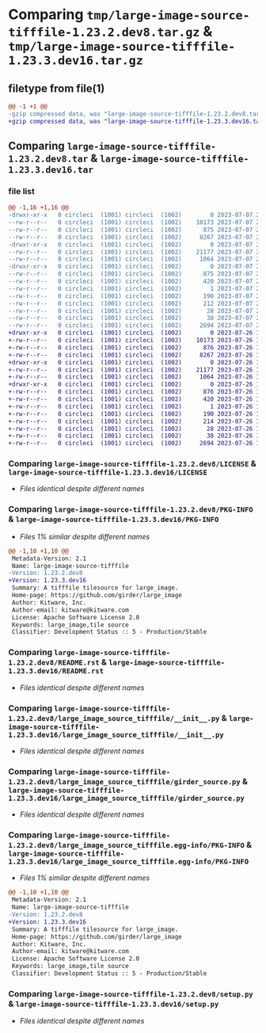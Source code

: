 # Comparing `tmp/large-image-source-tifffile-1.23.2.dev8.tar.gz` & `tmp/large-image-source-tifffile-1.23.3.dev16.tar.gz`

## filetype from file(1)

```diff
@@ -1 +1 @@
-gzip compressed data, was "large-image-source-tifffile-1.23.2.dev8.tar", last modified: Fri Jul  7 21:16:13 2023, max compression
+gzip compressed data, was "large-image-source-tifffile-1.23.3.dev16.tar", last modified: Wed Jul 26 14:30:51 2023, max compression
```

## Comparing `large-image-source-tifffile-1.23.2.dev8.tar` & `large-image-source-tifffile-1.23.3.dev16.tar`

### file list

```diff
@@ -1,16 +1,16 @@
-drwxr-xr-x   0 circleci  (1001) circleci  (1002)        0 2023-07-07 21:16:13.277564 large-image-source-tifffile-1.23.2.dev8/
--rw-r--r--   0 circleci  (1001) circleci  (1002)    10173 2023-07-07 21:16:13.000000 large-image-source-tifffile-1.23.2.dev8/LICENSE
--rw-r--r--   0 circleci  (1001) circleci  (1002)      875 2023-07-07 21:16:13.277564 large-image-source-tifffile-1.23.2.dev8/PKG-INFO
--rw-r--r--   0 circleci  (1001) circleci  (1002)     8267 2023-07-07 21:16:13.000000 large-image-source-tifffile-1.23.2.dev8/README.rst
-drwxr-xr-x   0 circleci  (1001) circleci  (1002)        0 2023-07-07 21:16:13.277564 large-image-source-tifffile-1.23.2.dev8/large_image_source_tifffile/
--rw-r--r--   0 circleci  (1001) circleci  (1002)    21177 2023-07-07 21:14:29.000000 large-image-source-tifffile-1.23.2.dev8/large_image_source_tifffile/__init__.py
--rw-r--r--   0 circleci  (1001) circleci  (1002)     1064 2023-07-07 21:14:29.000000 large-image-source-tifffile-1.23.2.dev8/large_image_source_tifffile/girder_source.py
-drwxr-xr-x   0 circleci  (1001) circleci  (1002)        0 2023-07-07 21:16:13.277564 large-image-source-tifffile-1.23.2.dev8/large_image_source_tifffile.egg-info/
--rw-r--r--   0 circleci  (1001) circleci  (1002)      875 2023-07-07 21:16:13.000000 large-image-source-tifffile-1.23.2.dev8/large_image_source_tifffile.egg-info/PKG-INFO
--rw-r--r--   0 circleci  (1001) circleci  (1002)      420 2023-07-07 21:16:13.000000 large-image-source-tifffile-1.23.2.dev8/large_image_source_tifffile.egg-info/SOURCES.txt
--rw-r--r--   0 circleci  (1001) circleci  (1002)        1 2023-07-07 21:16:13.000000 large-image-source-tifffile-1.23.2.dev8/large_image_source_tifffile.egg-info/dependency_links.txt
--rw-r--r--   0 circleci  (1001) circleci  (1002)      190 2023-07-07 21:16:13.000000 large-image-source-tifffile-1.23.2.dev8/large_image_source_tifffile.egg-info/entry_points.txt
--rw-r--r--   0 circleci  (1001) circleci  (1002)      212 2023-07-07 21:16:13.000000 large-image-source-tifffile-1.23.2.dev8/large_image_source_tifffile.egg-info/requires.txt
--rw-r--r--   0 circleci  (1001) circleci  (1002)       28 2023-07-07 21:16:13.000000 large-image-source-tifffile-1.23.2.dev8/large_image_source_tifffile.egg-info/top_level.txt
--rw-r--r--   0 circleci  (1001) circleci  (1002)       38 2023-07-07 21:16:13.277564 large-image-source-tifffile-1.23.2.dev8/setup.cfg
--rw-r--r--   0 circleci  (1001) circleci  (1002)     2694 2023-07-07 21:14:29.000000 large-image-source-tifffile-1.23.2.dev8/setup.py
+drwxr-xr-x   0 circleci  (1001) circleci  (1002)        0 2023-07-26 14:30:51.399505 large-image-source-tifffile-1.23.3.dev16/
+-rw-r--r--   0 circleci  (1001) circleci  (1002)    10173 2023-07-26 14:30:51.000000 large-image-source-tifffile-1.23.3.dev16/LICENSE
+-rw-r--r--   0 circleci  (1001) circleci  (1002)      876 2023-07-26 14:30:51.399505 large-image-source-tifffile-1.23.3.dev16/PKG-INFO
+-rw-r--r--   0 circleci  (1001) circleci  (1002)     8267 2023-07-26 14:30:51.000000 large-image-source-tifffile-1.23.3.dev16/README.rst
+drwxr-xr-x   0 circleci  (1001) circleci  (1002)        0 2023-07-26 14:30:51.395505 large-image-source-tifffile-1.23.3.dev16/large_image_source_tifffile/
+-rw-r--r--   0 circleci  (1001) circleci  (1002)    21177 2023-07-26 14:29:11.000000 large-image-source-tifffile-1.23.3.dev16/large_image_source_tifffile/__init__.py
+-rw-r--r--   0 circleci  (1001) circleci  (1002)     1064 2023-07-26 14:29:11.000000 large-image-source-tifffile-1.23.3.dev16/large_image_source_tifffile/girder_source.py
+drwxr-xr-x   0 circleci  (1001) circleci  (1002)        0 2023-07-26 14:30:51.399505 large-image-source-tifffile-1.23.3.dev16/large_image_source_tifffile.egg-info/
+-rw-r--r--   0 circleci  (1001) circleci  (1002)      876 2023-07-26 14:30:51.000000 large-image-source-tifffile-1.23.3.dev16/large_image_source_tifffile.egg-info/PKG-INFO
+-rw-r--r--   0 circleci  (1001) circleci  (1002)      420 2023-07-26 14:30:51.000000 large-image-source-tifffile-1.23.3.dev16/large_image_source_tifffile.egg-info/SOURCES.txt
+-rw-r--r--   0 circleci  (1001) circleci  (1002)        1 2023-07-26 14:30:51.000000 large-image-source-tifffile-1.23.3.dev16/large_image_source_tifffile.egg-info/dependency_links.txt
+-rw-r--r--   0 circleci  (1001) circleci  (1002)      190 2023-07-26 14:30:51.000000 large-image-source-tifffile-1.23.3.dev16/large_image_source_tifffile.egg-info/entry_points.txt
+-rw-r--r--   0 circleci  (1001) circleci  (1002)      214 2023-07-26 14:30:51.000000 large-image-source-tifffile-1.23.3.dev16/large_image_source_tifffile.egg-info/requires.txt
+-rw-r--r--   0 circleci  (1001) circleci  (1002)       28 2023-07-26 14:30:51.000000 large-image-source-tifffile-1.23.3.dev16/large_image_source_tifffile.egg-info/top_level.txt
+-rw-r--r--   0 circleci  (1001) circleci  (1002)       38 2023-07-26 14:30:51.399505 large-image-source-tifffile-1.23.3.dev16/setup.cfg
+-rw-r--r--   0 circleci  (1001) circleci  (1002)     2694 2023-07-26 14:29:11.000000 large-image-source-tifffile-1.23.3.dev16/setup.py
```

### Comparing `large-image-source-tifffile-1.23.2.dev8/LICENSE` & `large-image-source-tifffile-1.23.3.dev16/LICENSE`

 * *Files identical despite different names*

### Comparing `large-image-source-tifffile-1.23.2.dev8/PKG-INFO` & `large-image-source-tifffile-1.23.3.dev16/PKG-INFO`

 * *Files 1% similar despite different names*

```diff
@@ -1,10 +1,10 @@
 Metadata-Version: 2.1
 Name: large-image-source-tifffile
-Version: 1.23.2.dev8
+Version: 1.23.3.dev16
 Summary: A tifffile tilesource for large_image.
 Home-page: https://github.com/girder/large_image
 Author: Kitware, Inc.
 Author-email: kitware@kitware.com
 License: Apache Software License 2.0
 Keywords: large_image,tile source
 Classifier: Development Status :: 5 - Production/Stable
```

### Comparing `large-image-source-tifffile-1.23.2.dev8/README.rst` & `large-image-source-tifffile-1.23.3.dev16/README.rst`

 * *Files identical despite different names*

### Comparing `large-image-source-tifffile-1.23.2.dev8/large_image_source_tifffile/__init__.py` & `large-image-source-tifffile-1.23.3.dev16/large_image_source_tifffile/__init__.py`

 * *Files identical despite different names*

### Comparing `large-image-source-tifffile-1.23.2.dev8/large_image_source_tifffile/girder_source.py` & `large-image-source-tifffile-1.23.3.dev16/large_image_source_tifffile/girder_source.py`

 * *Files identical despite different names*

### Comparing `large-image-source-tifffile-1.23.2.dev8/large_image_source_tifffile.egg-info/PKG-INFO` & `large-image-source-tifffile-1.23.3.dev16/large_image_source_tifffile.egg-info/PKG-INFO`

 * *Files 1% similar despite different names*

```diff
@@ -1,10 +1,10 @@
 Metadata-Version: 2.1
 Name: large-image-source-tifffile
-Version: 1.23.2.dev8
+Version: 1.23.3.dev16
 Summary: A tifffile tilesource for large_image.
 Home-page: https://github.com/girder/large_image
 Author: Kitware, Inc.
 Author-email: kitware@kitware.com
 License: Apache Software License 2.0
 Keywords: large_image,tile source
 Classifier: Development Status :: 5 - Production/Stable
```

### Comparing `large-image-source-tifffile-1.23.2.dev8/setup.py` & `large-image-source-tifffile-1.23.3.dev16/setup.py`

 * *Files identical despite different names*

